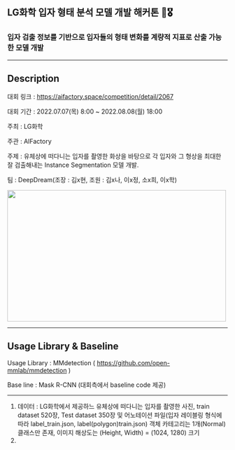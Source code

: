 ## LG화학 입자 형태 분석 모델 개발 해커톤 🏅🎖
### 입자 검출 정보를 기반으로 입자들의 형태 변화를 계량적 지표로 산출 가능한 모델 개발

---

## Description

대회 링크 : https://aifactory.space/competition/detail/2067

대회 기간 : 2022.07.07(목) 8:00 ~ 2022.08.08(월) 18:00

주최 : LG화학

주관 : AIFactory

주제 : 유체상에 떠다니는 입자를 촬영한 화상을 바탕으로 각 입자와 그 형상을 최대한 잘 검출해내는 Instance Segmentation 모델 개발.

팀 : DeepDream(조장 : 김x현, 조원 : 김x나, 이x정, 소x희, 이x학)




<img src="https://user-images.githubusercontent.com/103362361/187381517-1abe006c-6073-4f27-9e55-ae35d388828e.png"  width="500" height="300"/>



---

## Usage Library & Baseline

Usage Library : MMdetection ( https://github.com/open-mmlab/mmdetection )

Base line : Mask R-CNN (대회측에서 baseline code 제공)

---

1. 데이터 : LG화학에서 제공하느 유체상에 떠다니는 입자를 촬영한 사진, train dataset 520장, Test dataset 350장 및 어노테이션 파일(입자 레이블링 형식에 따라 label_train.json, label(polygon)train.json) 객체 카테고리는 1개(Normal) 클래스만 존재, 이미지 해상도는 (Height, Width) = (1024, 1280) 크기
2. 




